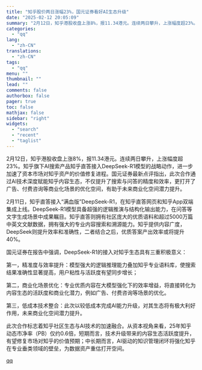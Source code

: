 ```yaml
---
title: "知乎股价两日涨幅23%，国元证券看好AI生态升级"
date: "2025-02-12 20:05:09"
summary: "2月12日，知乎港股收盘上涨8%，报11.34港元。连续两日攀升，上涨幅度超23%。知乎旗下AI搜索..."
categories:
  - "qq"
lang:
  - "zh-CN"
translations:
  - "zh-CN"
tags:
  - "qq"
menu: ""
thumbnail: ""
lead: ""
comments: false
authorbox: false
pager: true
toc: false
mathjax: false
sidebar: "right"
widgets:
  - "search"
  - "recent"
  - "taglist"
---
```


2月12日，知乎港股收盘上涨8%，报11.34港元。连续两日攀升，上涨幅度超23%。知乎旗下AI搜索产品知乎直答接入DeepSeek-R1模型的战略动作，进一步加速了资本市场对知乎资产的价值修复进程。国元证券最新点评指出，此次合作通过AI技术深度赋能知乎内容生态，不仅提升了搜索与问答的精度和效率，更打开了广告、付费咨询等商业化场景的优化空间，有助于未来商业化空间潜力提升。

2月11日，知乎直答接入“满血版”DeepSeek-R1，在知乎直答网页和知乎App双端集成上线。DeepSeek-R1模型具备超强的逻辑推演与结构化输出能力，在问答等文字生成场景中成果瞩目。知乎直答则拥有社区庞大的优质语料和超过5000万篇中英文文献数据，拥有强大的专业内容搜索和溯源能力。知乎提供内容广度，DeepSeek则提升效率和准确性，二者结合之后，优质答案产出效率或将提升40%。

国元证券在报告中强调，DeepSeek-R1的接入对知乎生态具有三重积极意义：

第一，精准度与效率提升：模型强大的逻辑推理能力叠加知乎专业语料库，使搜索结果准确性显著提高，用户粘性与活跃度有望同步增长；

第二，商业化场景优化：专业优质内容在大模型强化下的效率增益，将直接转化为内容生态的活跃度和商业化潜力，例如广告、付费咨询等场景的优化。

第三，低成本技术整合：此次以较低成本完成AI能力升级，对其生态将有极大利好作用，未来商业化空间潜力提升。

此次合作标志着知乎社区生态与AI技术的加速融合。从资本视角来看，25年知乎动态市净率（PB）仅约0.6倍，短期而言，技术升级带来的内容生态活跃度提升，有望修复市场对知乎的价值预期；中长期而言，AI驱动的知识管理闭环将强化知乎在专业垂类领域的壁垒，为数据资产重估打开空间。

[qq](https://new.qq.com/rain/a/20250212A08NKZ00)
